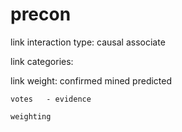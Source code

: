 precon
======

link interaction type:
	causal
	associate
	
link categories:
	
link weight:
	confirmed
	mined
	predicted
	
	votes	- evidence
	
	weighting 


